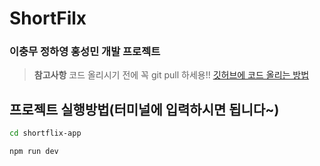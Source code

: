 # ShortFilx
### 이충무 정하영 홍성민 개발 프로젝트

> **참고사항** 
> 코드 올리시기 전에 꼭 git pull 하세용!!
> [깃허브에 코드 올리는 방법](https://velog.io/@gooriiie/Github-Github%EC%97%90-%EC%BD%94%EB%93%9C-%EC%98%AC%EB%A6%AC%EA%B8%B0)


## 프로젝트 실행방법(터미널에 입력하시면 됩니다~)
```bash
cd shortflix-app
```
```bash
npm run dev
```
